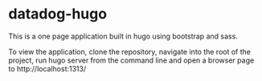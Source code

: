 # datadog-hugo


This is a one page application built in hugo using bootstrap and sass.

To view the application, clone the repository, navigate into the root of the project, run hugo server from the command line and open a browser page to http://localhost:1313/
